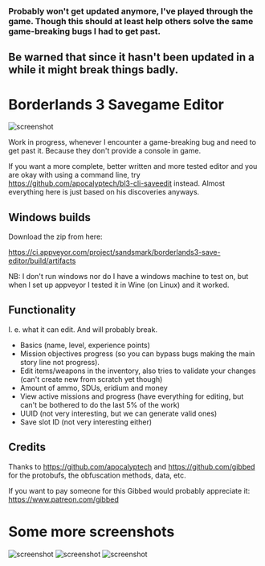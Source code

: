 ### Probably won't get updated anymore, I've played through the game. Though this should at least help others solve the same game-breaking bugs I had to get past.

## Be warned that since it hasn't been updated in a while it might break things badly.

Borderlands 3 Savegame Editor
=============================

![screenshot](/doc/screenshot.png)



Work in progress, whenever I encounter a game-breaking bug and need to get past
it. Because they don't provide a console in game.

If you want a more complete, better written and more tested editor and you are
okay with using a command line, try
https://github.com/apocalyptech/bl3-cli-saveedit instead. Almost everything
here is just based on his discoveries anyways.


## Windows builds

Download the zip from here:

https://ci.appveyor.com/project/sandsmark/borderlands3-save-editor/build/artifacts

NB: I don't run windows nor do I have a windows machine to test on, but when I
set up appveyor I tested it in Wine (on Linux) and it worked.


## Functionality

I. e. what it can edit. And will probably break.

 - Basics (name, level, experience points)
 - Mission objectives progress (so you can bypass bugs making the main story line not progress).
 - Edit items/weapons in the inventory, also tries to validate your changes (can't create new from scratch yet though)
 - Amount of ammo, SDUs, eridium and money
 - View active missions and progress (have everything for editing, but can't be bothered to do the last 5% of the work)
 - UUID (not very interesting, but we can generate valid ones)
 - Save slot ID (not very interesting either)


## Credits

Thanks to https://github.com/apocalyptech and https://github.com/gibbed for the
protobufs, the obfuscation methods, data, etc.

If you want to pay someone for this Gibbed would probably appreciate it:
https://www.patreon.com/gibbed

# Some more screenshots
![screenshot](/doc/screenshot-inventory.png)
![screenshot](/doc/screenshot-consumables.png)
![screenshot](/doc/screenshot-missions.png)
